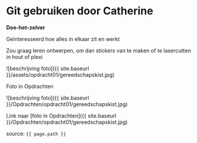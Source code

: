 # Git gebruiken door Catherine

**Doe-het-zelver**

Geïnteresseerd hoe alles in elkaar zit en werkt

Zou graag leren ontwerpen, om dan stickers van te maken of te lasercutten in hout of plexi

![beschrijving foto]({{ site.baseurl }}/assets/opdracht01/gereedschapskist.jpg)

Foto in Opdrachten

![beschrijving foto]({{ site.baseurl }}/Opdrachten/opdracht01/gereedschapskist.jpg)

Link naar [foto in Opdrachten]({{ site.baseurl }}/Opdrachten/opdracht01/gereedschapskist.jpg)

source: `{{ page.path }}`
